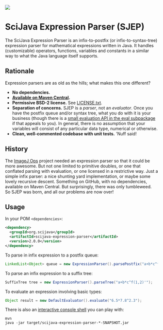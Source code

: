 [![](http://jenkins.imagej.net/job/SciJava-expression-parser/lastBuild/badge/icon)](http://jenkins.imagej.net/job/SciJava-expression-parser/)

# SciJava Expression Parser (SJEP)

The SciJava Expression Parser is an infix-to-postfix (or infix-to-syntax-tree)
expression parser for mathematical expressions written in Java. It handles
(customizable) operators, functions, variables and constants in a similar way
to what the Java language itself supports.

## Rationale

Expression parsers are as old as the hills; what makes this one different?

* __No dependencies.__
* __[Available on Maven Central](http://search.maven.org/#search%7Cga%7C1%7Cg%3A%22org.scijava%22%20AND%20a%3A%22scijava-expression-parser%22).__
* __Permissive BSD-2 license.__ See [LICENSE.txt](LICENSE.txt).
* __Separation of concerns.__ SJEP is a _parser_, not an _evaluator_. Once you
  have the postfix queue and/or syntax tree, what you do with it is your
  business (though there is a [small evaluation API in the eval
  subpackage](src/main/java/org/scijava/sjep/eval) if that appeals to you).
  In general, there is no assumption that your variables will consist of any
  particular data type, numerical or otherwise.
* __Clean, well-commented codebase with unit tests.__ 'Nuff said!

## History

The [ImageJ Ops](https://github.com/imagej/imagej-ops) project needed an
expression parser so that it could be more awesome. But not one limited to
primitive doubles, or one that conflated parsing with evaluation, or one
licensed in a restrictive way. Just a simple infix parser: a nice shunting yard
implementation, or maybe some lovely recursive descent. Something on GitHub,
with no dependencies, available on Maven Central. But surprisingly, there was
only tumbleweed. So SJEP was born, and all our problems are now over!

## Usage

In your POM `<dependencies>`:
```xml
<dependency>
  <groupId>org.scijava</groupId>
  <artifactId>scijava-expression-parser</artifactId>
  <version>2.0.0</version>
</dependency>
```
To parse in infix expression to a postfix queue:
```java
LinkedList<Object> queue = new ExpressionParser().parsePostfix("a+b*c^f(1,2)'");
```
To parse an infix expression to a suffix tree:
```java
SuffixTree tree = new ExpressionParser().parseTree("a+b*c^f(1,2)'");
```
To evaluate an expression involving basic types:
```java
Object result = new DefaultEvaluator().evaluate("6.5*7.8^2.3");
```

There is also an [interactive console
shell](src/main/java/org/scijava/sjep/Main.java) you can play with:

```shell
mvn
java -jar target/scijava-expression-parser-*-SNAPSHOT.jar
```
